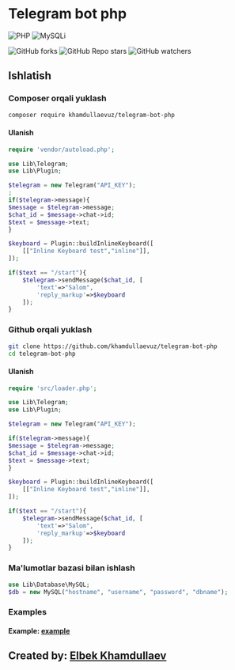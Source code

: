 # Telegram bot php

![PHP](https://img.shields.io/badge/php-%3E%3D5.6-8892bf.svg)
![MySQLi](https://img.shields.io/badge/MySQLi-required-green.svg)

![GitHub forks](https://img.shields.io/github/forks/KhamdullaevUz/telegram-bot-php?style=flat)
![GitHub Repo stars](https://img.shields.io/github/stars/KhamdullaevUz/telegram-bot-php?style=flat)
![GitHub watchers](https://img.shields.io/github/watchers/KhamdullaevUz/telegram-bot-php?style=flat)

## Ishlatish

### Composer orqali yuklash

```bash
composer require khamdullaevuz/telegram-bot-php
```

#### Ulanish

```php
require 'vendor/autoload.php';

use Lib\Telegram;
use Lib\Plugin;

$telegram = new Telegram("API_KEY");
;
if($telegram->message){
$message = $telegram->message;
$chat_id = $message->chat->id;
$text = $message->text;
}

$keyboard = Plugin::buildInlineKeyboard([
	[["Inline Keyboard test","inline"]],
]);

if($text == "/start"){
	$telegram->sendMessage($chat_id, [
		'text'=>"Salom",
		'reply_markup'=>$keyboard
	]);
}
```

### Github orqali yuklash

```bash
git clone https://github.com/khamdullaevuz/telegram-bot-php
cd telegram-bot-php
```

#### Ulanish

```php
require 'src/loader.php';

use Lib\Telegram;
use Lib\Plugin;

$telegram = new Telegram("API_KEY");

if($telegram->message){
$message = $telegram->message;
$chat_id = $message->chat->id;
$text = $message->text;
}

$keyboard = Plugin::buildInlineKeyboard([
	[["Inline Keyboard test","inline"]],
]);

if($text == "/start"){
	$telegram->sendMessage($chat_id, [
		'text'=>"Salom",
		'reply_markup'=>$keyboard
	]);
}
```

### Ma'lumotlar bazasi bilan ishlash

```php
use Lib\Database\MySQL;
$db = new MySQL("hostname", "username", "password", "dbname");
```

### Examples

#### Example: [example](/examples/example.php)

## Created by: [Elbek Khamdullaev](https://khamdullaev.uz)

